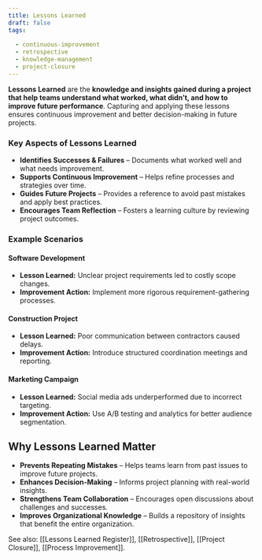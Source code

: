 ```yaml
---
title: Lessons Learned
draft: false
tags:
  
  - continuous-improvement
  - retrospective
  - knowledge-management
  - project-closure
---
```


**Lessons Learned** are the **knowledge and insights gained during a project that help teams understand what worked, what didn’t, and how to improve future performance**. Capturing and applying these lessons ensures continuous improvement and better decision-making in future projects.

### **Key Aspects of Lessons Learned**
- **Identifies Successes & Failures** – Documents what worked well and what needs improvement.
- **Supports Continuous Improvement** – Helps refine processes and strategies over time.
- **Guides Future Projects** – Provides a reference to avoid past mistakes and apply best practices.
- **Encourages Team Reflection** – Fosters a learning culture by reviewing project outcomes.

### **Example Scenarios**

#### **Software Development**
- **Lesson Learned:** Unclear project requirements led to costly scope changes.
- **Improvement Action:** Implement more rigorous requirement-gathering processes.

#### **Construction Project**
- **Lesson Learned:** Poor communication between contractors caused delays.
- **Improvement Action:** Introduce structured coordination meetings and reporting.

#### **Marketing Campaign**
- **Lesson Learned:** Social media ads underperformed due to incorrect targeting.
- **Improvement Action:** Use A/B testing and analytics for better audience segmentation.

## **Why Lessons Learned Matter**
- **Prevents Repeating Mistakes** – Helps teams learn from past issues to improve future projects.
- **Enhances Decision-Making** – Informs project planning with real-world insights.
- **Strengthens Team Collaboration** – Encourages open discussions about challenges and successes.
- **Improves Organizational Knowledge** – Builds a repository of insights that benefit the entire organization.

See also: [[Lessons Learned Register]], [[Retrospective]], [[Project Closure]], [[Process Improvement]].
